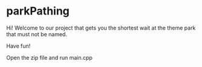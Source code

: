 # parkPathing

Hi!  Welcome to our project that gets you the shortest wait at the theme park that must not be named.

Have fun!

Open the zip file and run main.cpp
